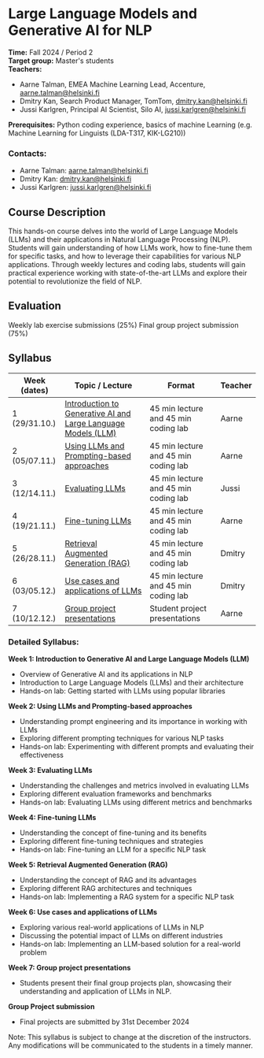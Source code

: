 # Large Language Models and Generative AI for NLP

**Time:** Fall 2024 / Period 2\
**Target group:** Master's students\
**Teachers:** 
* Aarne Talman, EMEA Machine Learning Lead, Accenture, [aarne.talman@helsinki.fi](mailto:aarne.talman@helsinki.fi)
* Dmitry Kan, Search Product Manager, TomTom, [dmitry.kan@helsinki.fi](mailto:dmitry.kan@helsinki.fi)
* Jussi Karlgren, Principal AI Scientist, Silo AI, [jussi.karlgren@helsinki.fi](mailto:jussi.karlgren@helsinki.fi)

**Prerequisites:** Python coding experience, basics of machine Learning (e.g. Machine Learning for Linguists (LDA-T317, KIK-LG210))

### Contacts:
* Aarne Talman: [aarne.talman@helsinki.fi](mailto:aarne.talman@helsinki.fi)
* Dmitry Kan: [dmitry.kan@helsinki.fi](mailto:dmitry.kan@helsinki.fi)
* Jussi Karlgren: [jussi.karlgren@helsinki.fi](mailto:jussi.karlgren@helsinki.fi)

## Course Description

This hands-on course delves into the world of Large Language Models (LLMs) and their applications in Natural Language Processing (NLP). Students will gain understanding of how LLMs work, how to fine-tune them for specific tasks, and how to leverage their capabilities for various NLP applications. Through weekly lectures and coding labs, students will gain practical experience working with state-of-the-art LLMs and explore their potential to revolutionize the field of NLP.

## Evaluation

Weekly lab exercise submissions (25%)
Final group project submission (75%)

## Syllabus

| Week (dates)  | Topic / Lecture                                                          | Format                               | Teacher |
|---------------|--------------------------------------------------------------------------|--------------------------------------|---------|
| 1 (29/31.10.) | [Introduction to Generative AI and Large Language Models (LLM)](week-1/) | 45 min lecture and 45 min coding lab | Aarne   |
| 2 (05/07.11.) | [Using LLMs and Prompting-based approaches](week-2/)                     | 45 min lecture and 45 min coding lab | Aarne   |
| 3 (12/14.11.) | [Evaluating LLMs](week-3/)                                               | 45 min lecture and 45 min coding lab | Jussi   |
| 4 (19/21.11.) | [Fine-tuning LLMs](week-4/)                                              | 45 min lecture and 45 min coding lab | Aarne   |
| 5 (26/28.11.) | [Retrieval Augmented Generation (RAG)](week-5/)                          | 45 min lecture and 45 min coding lab | Dmitry  |
| 6 (03/05.12.) | [Use cases and applications of LLMs](week-6/)                            | 45 min lecture and 45 min coding lab | Dmitry  |
| 7 (10/12.12.) | [Group project presentations](week-7/)                                   | Student project presentations        | Aarne   |


### Detailed Syllabus:

**Week 1: Introduction to Generative AI and Large Language Models (LLM)**
* Overview of Generative AI and its applications in NLP
* Introduction to Large Language Models (LLMs) and their architecture
* Hands-on lab: Getting started with LLMs using popular libraries

**Week 2: Using LLMs and Prompting-based approaches**
* Understanding prompt engineering and its importance in working with LLMs
* Exploring different prompting techniques for various NLP tasks
* Hands-on lab: Experimenting with different prompts and evaluating their effectiveness

**Week 3: Evaluating LLMs**
* Understanding the challenges and metrics involved in evaluating LLMs
* Exploring different evaluation frameworks and benchmarks
* Hands-on lab: Evaluating LLMs using different metrics and benchmarks

**Week 4: Fine-tuning LLMs**
* Understanding the concept of fine-tuning and its benefits
* Exploring different fine-tuning techniques and strategies
* Hands-on lab: Fine-tuning an LLM for a specific NLP task

**Week 5: Retrieval Augmented Generation (RAG)**
* Understanding the concept of RAG and its advantages
* Exploring different RAG architectures and techniques
* Hands-on lab: Implementing a RAG system for a specific NLP task

**Week 6: Use cases and applications of LLMs**
* Exploring various real-world applications of LLMs in NLP
* Discussing the potential impact of LLMs on different industries
* Hands-on lab: Implementing an LLM-based solution for a real-world problem

**Week 7: Group project presentations**
* Students present their final group projects plan, showcasing their understanding and application of LLMs in NLP.

**Group Project submission**
* Final projects are submitted by 31st December 2024

Note: This syllabus is subject to change at the discretion of the instructors. Any modifications will be communicated to the students in a timely manner.